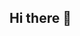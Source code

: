 ## Hi there 👋

<!--test();afas
console.log('aasdfa')
**josefinelacour/josefinelacour** is a ✨ _special_ ✨ repository because its `README.md` (this file) appears on your GitHub profile.

Here are some ideas to get you started:

- 🔭 I’m currently working on ...
- 🌱 I’m currently learning ...aHJ5Ym96ZWs=b2R1amJrbHk=bXRicGZ2YWk=dW1pb2NyZHM=bnNpdWpoZm8=dG51ZWhqb2I=aWF4ZmJ3eXM=bWllaHFjYWY=anlwaG93eHY=dXd0ZGZneXE=Zm9wanZ0eWM=ZHZjdXRva2ceHVvZmNlbHY=eWljZmJoZ3Q=ZXlpdmNobXo=Zmtoc2F0eXA=bGdqaHl6dGY=eGlkdGd1b20==
- 👯 I’m looking to collaborate on ...
- 🤔 I’m looking for help with ...
- 💬 Ask me about ...
- 📫 How to reach me: ...
- 😄 Pronouns: ...
- ⚡ Fun fact: ...
-->
